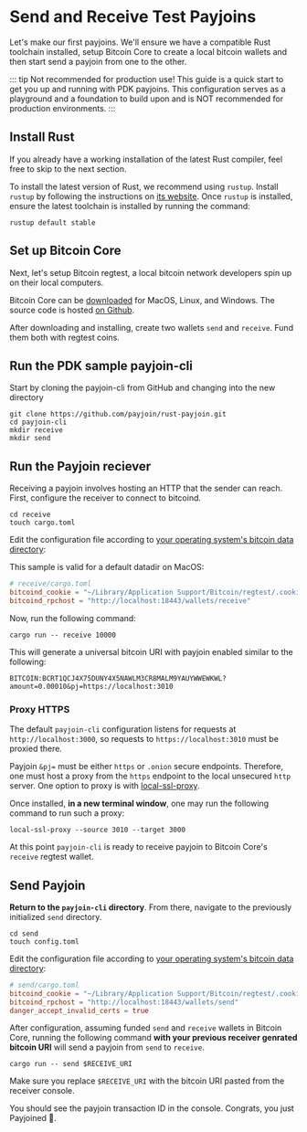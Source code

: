 # Send and Receive Test Payjoins

Let's make our first payjoins. We'll ensure we have a compatible Rust toolchain installed, setup Bitcoin Core to create a local bitcoin wallets and then start send a payjoin from one to the other.

::: tip Not recommended for production use!
This guide is a quick start to get you up and running with PDK payjoins. This configuration serves as a playground and a foundation to build upon and is NOT recommended for production environments.
:::

## Install Rust

If you already have a working installation of the latest Rust compiler, feel free to skip to the next section.

To install the latest version of Rust, we recommend using `rustup`. Install `rustup` by following the instructions on [its website](https://rustup.rs/). Once `rustup` is installed, ensure the latest toolchain is installed by running the command:

```
rustup default stable
```

## Set up Bitcoin Core

Next, let's setup Bitcoin regtest, a local bitcoin network developers spin up on their local computers.

Bitcoin Core can be [downloaded](https://bitcoincore.org/) for MacOS, Linux, and Windows. The source code is hosted [on Github](https://github.com/bitcoin/bitcoin/releases/).

After downloading and installing, create two wallets `send` and `receive`. Fund them both with regtest coins.

## Run the PDK sample payjoin-cli

Start by cloning the payjoin-cli from GitHub and changing into the new directory

```console
git clone https://github.com/payjoin/rust-payjoin.git
cd payjoin-cli
mkdir receive
mkdir send
```

## Run the Payjoin reciever

Receiving a payjoin involves hosting an HTTP that the sender can reach. First, configure the receiver to connect to bitcoind.

```console
cd receive
touch cargo.toml
```

Edit the configuration file according to [your operating system's bitcoin data directory](https://en.bitcoin.it/wiki/Data_directory):

This sample is valid for a default datadir on MacOS:

```toml
# receive/cargo.toml
bitcoind_cookie = "~/Library/Application Support/Bitcoin/regtest/.cookie"
bitcoind_rpchost = "http://localhost:18443/wallets/receive"
```

Now, run the following command:

```
cargo run -- receive 10000
```

This will generate a universal bitcoin URI with payjoin enabled similar to the following:

```console
BITCOIN:BCRT1QCJ4X75DUNY4X5NAWLM3CR8MALM9YAUYWWEWKWL?amount=0.00010&pj=https://localhost:3010
```

### Proxy HTTPS

The default `payjoin-cli` configuration listens for requests at `http://localhost:3000`, so requests to `https://localhost:3010` must be proxied there.

Payjoin `&pj=` must be either `https` or `.onion` secure endpoints. Therefore, one must host a proxy from the `https` endpoint to the local unsecured `http` server. One option to proxy is with [local-ssl-proxy](https://github.com/cameronhunter/local-ssl-proxy).

Once installed, **in a new terminal window**, one may run the following command to run such a proxy:

```console
local-ssl-proxy --source 3010 --target 3000
```

At this point `payjoin-cli` is ready to receive payjoin to Bitcoin Core's `receive` regtest wallet.

## Send Payjoin

**Return to the `payjoin-cli` directory**. From there, navigate to the previously initialized `send` directory.

```console
cd send
touch config.toml
```

Edit the configuration file according to [your operating system's bitcoin data directory](https://en.bitcoin.it/wiki/Data_directory):

```toml
# send/cargo.toml
bitcoind_cookie = "~/Library/Application Support/Bitcoin/regtest/.cookie"
bitcoind_rpchost = "http://localhost:18443/wallets/send"
danger_accept_invalid_certs = true
```

After configuration, assuming funded `send` and `receive` wallets in Bitcoin Core, running the following command **with your previous receiver genrated bitcoin URI** will send a payjoin from `send` to `receive`.

```console
cargo run -- send $RECEIVE_URI
```

Make sure you replace `$RECEIVE_URI` with the bitcoin URI pasted from the receiver console.

You should see the payjoin transaction ID in the console. Congrats, you just Payjoined 🎉.

